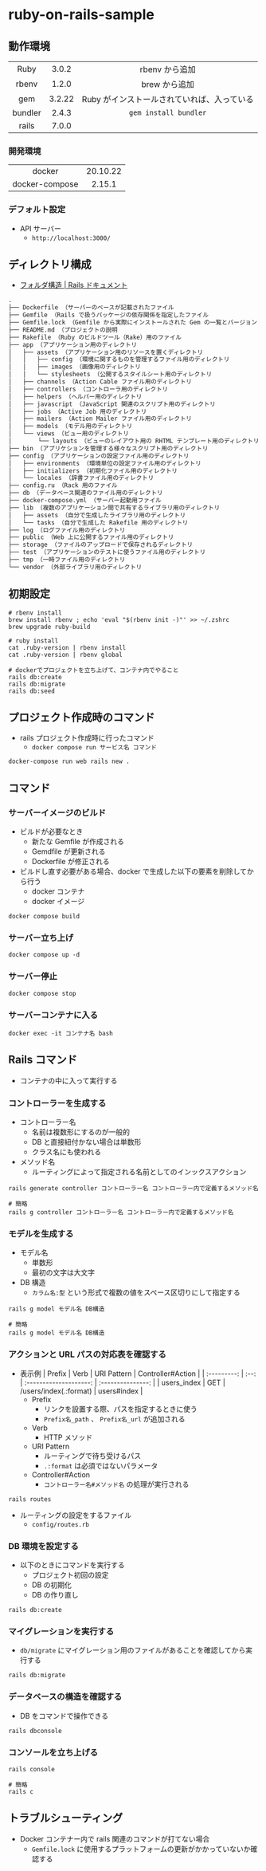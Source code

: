 # ruby-on-rails-sample

## 動作環境

|         |        |                                             |
| :-----: | :----: | :-----------------------------------------: |
|  Ruby   | 3.0.2  |               rbenv から追加                |
|  rbenv  | 1.2.0  |                brew から追加                |
|   gem   | 3.2.22 | Ruby がインストールされていれば、入っている |
| bundler | 2.4.3  |            `gem install bundler`            |
|  rails  | 7.0.0  |                                             |

### 開発環境

|                |          |
| :------------: | :------: |
|     docker     | 20.10.22 |
| docker-compose |  2.15.1  |

### デフォルト設定

- API サーバー
  - `http://localhost:3000/`

## ディレクトリ構成

- [フォルダ構造 | Rails ドキュメント](https://railsdoc.com/page/folder_structure)

```markdown
.
├── Dockerfile （サーバーのベースが記載されたファイル
├── Gemfile （Rails で扱うパッケージの依存関係を指定したファイル
├── Gemfile.lock （Gemfile から実際にインストールされた Gem の一覧とバージョン
├── README.md （プロジェクトの説明
├── Rakefile （Ruby のビルドツール（Rake）用のファイル
├── app （アプリケーション用のディレクトリ
│   ├── assets （アプリケーション用のリソースを置くディレクトリ
│   │   ├── config （環境に関するものを管理するファイル用のディレクトリ
│   │   ├── images （画像用のディレクトリ
│   │   └── stylesheets （公開するスタイルシート用のディレクトリ
│   ├── channels （Action Cable ファイル用のディレクトリ
│   ├── controllers （コントローラ用のディレクトリ
│   ├── helpers （ヘルパー用のディレクトリ
│   ├── javascript （JavaScript 関連のスクリプト用のディレクトリ
│   ├── jobs （Active Job 用のディレクトリ
│   ├── mailers （Action Mailer ファイル用のディレクトリ
│   ├── models （モデル用のディレクトリ
│   └── views （ビュー用のディレクトリ
│   　　 └── layouts （ビューのレイアウト用の RHTML テンプレート用のディレクトリ
├── bin （アプリケションを管理する様々なスクリプト用のディレクトリ
├── config （アプリケーションの設定ファイル用のディレクトリ
│   ├── environments （環境単位の設定ファイル用のディレクトリ
│   ├── initializers （初期化ファイル用のディレクトリ
│   └── locales （辞書ファイル用のディレクトリ
├── config.ru （Rack 用のファイル
├── db （データベース関連のファイル用のディレクトリ
├── docker-compose.yml （サーバー起動用ファイル
├── lib （複数のアプリケーション間で共有するライブラリ用のディレクトリ
│   ├── assets （自分で生成したライブラリ用のディレクトリ
│   └── tasks （自分で生成した Rakefile 用のディレクトリ
├── log （ログファイル用のディレクトリ
├── public （Web 上に公開するファイル用のディレクトリ
├── storage （ファイルのアップロードで保存されるディレクトリ
├── test （アプリケーションのテストに使うファイル用のディレクトリ
├── tmp （一時ファイル用のディレクトリ
└── vendor （外部ライブラリ用のディレクトリ
```

## 初期設定

```shell
# rbenv install
brew install rbenv ; echo 'eval "$(rbenv init -)"' >> ~/.zshrc
brew upgrade ruby-build

# ruby install
cat .ruby-version | rbenv install
cat .ruby-version | rbenv global

# dockerでプロジェクトを立ち上げて、コンテナ内でやること
rails db:create
rails db:migrate
rails db:seed
```

## プロジェクト作成時のコマンド

- rails プロジェクト作成時に行ったコマンド
  - `docker compose run サービス名 コマンド`

```shell
docker-compose run web rails new .
```

## コマンド

### サーバーイメージのビルド

- ビルドが必要なとき
  - 新たな Gemfile が作成される
  - Gemdfile が更新される
  - Dockerfile が修正される
- ビルドし直す必要がある場合、docker で生成した以下の要素を削除してから行う
  - docker コンテナ
  - docker イメージ

```shell
docker compose build
```

### サーバー立ち上げ

```shell
docker compose up -d
```

### サーバー停止

```shell
docker compose stop
```

### サーバーコンテナに入る

```shell
docker exec -it コンテナ名 bash
```

## Rails コマンド

- コンテナの中に入って実行する

### コントローラーを生成する

- コントローラー名
  - 名前は複数形にするのが一般的
  - DB と直接紐付かない場合は単数形
  - クラス名にも使われる
- メソッド名
  - ルーティングによって指定される名前としてのインックスアクション

```shell
rails generate controller コントローラー名 コントローラー内で定義するメソッド名

# 簡略
rails g controller コントローラー名 コントローラー内で定義するメソッド名
```

### モデルを生成する

- モデル名
  - 単数形
  - 最初の文字は大文字
- DB 構造
  - `カラム名:型` という形式で複数の値をスペース区切りにして指定する

```shell
rails g model モデル名 DB構造

# 簡略
rails g model モデル名 DB構造
```

### アクションと URL パスの対応表を確認する

- 表示例
  | Prefix | Verb | URI Pattern | Controller#Action |
  | :---------: | :--: | :--------------------: | :---------------: |
  | users_index | GET | /users/index(.:format) | users#index |
  - Prefix
    - リンクを設置する際、パスを指定するときに使う
    - `Prefix名_path` 、 `Prefix名_url` が追加される
  - Verb
    - HTTP メソッド
  - URI Pattern
    - ルーティングで待ち受けるパス
    - `.:format` は必須ではないパラメータ
  - Controller#Action
    - `コントローラー名#メソッド名` の処理が実行される

```shell
rails routes
```

- ルーティングの設定をするファイル
  - `config/routes.rb`

### DB 環境を設定する

- 以下のときにコマンドを実行する
  - プロジェクト初回の設定
  - DB の初期化
  - DB の作り直し

```shell
rails db:create
```

### マイグレーションを実行する

- `db/migrate` にマイグレーション用のファイルがあることを確認してから実行する

```shell
rails db:migrate
```

### データベースの構造を確認する

- DB をコマンドで操作できる

```shell
rails dbconsole
```

### コンソールを立ち上げる

```shell
rails console

# 簡略
rails c
```

## トラブルシューティング

- Docker コンテナー内で rails 関連のコマンドが打てない場合
  - `Gemfile.lock` に使用するプラットフォームの更新がかかっていないか確認する
